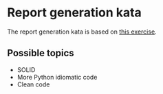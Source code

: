 # Report generation kata

The report generation kata is based on 
[this exercise](https://nbviewer.org/github/jerry-git/learn-python3/blob/master/notebooks/intermediate/exercises/05_idiomatic_python_exercise.ipynb).

## Possible topics

- SOLID
- More Python idiomatic code
- Clean code

